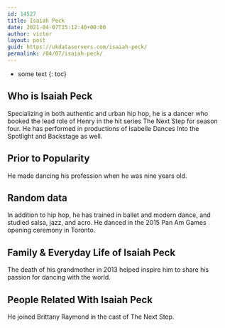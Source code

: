 ```yaml
---
id: 14527
title: Isaiah Peck
date: 2021-04-07T15:12:40+00:00
author: victor
layout: post
guid: https://ukdataservers.com/isaiah-peck/
permalink: /04/07/isaiah-peck/
---
```


* some text
{: toc}


## Who is Isaiah Peck



Specializing in both authentic and urban hip hop, he is a dancer who booked the lead role of Henry in the hit series The Next Step for season four. He has performed in productions of Isabelle Dances Into the Spotlight and Backstage as well. 

                
                
                
## Prior to Popularity



He made dancing his profession when he was nine years old.

                
                
                
## Random data



In addition to hip hop, he has trained in ballet and modern dance, and studied salsa, jazz, and acro. He danced in the 2015 Pan Am Games opening ceremony in Toronto.

                
                
                
## Family & Everyday Life of Isaiah Peck



The death of his grandmother in 2013 helped inspire him to share his passion for dancing with the world.

                
                
                
## People Related With Isaiah Peck



He joined Brittany Raymond in the cast of The Next Step.

                
              
            
          
          
          